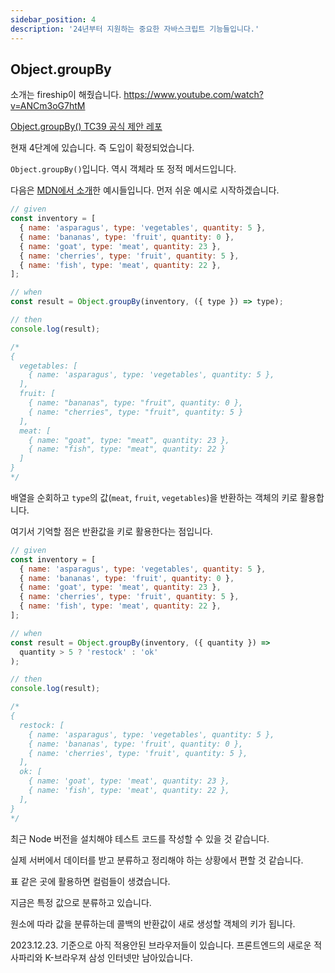 ```yaml
---
sidebar_position: 4
description: '24년부터 지원하는 중요한 자바스크립트 기능들입니다.'
---
```


## Object.groupBy

소개는 fireship이 해줬습니다. https://www.youtube.com/watch?v=ANCm3oG7htM

[Object.groupBy() TC39 공식 제안 레포](https://github.com/tc39/proposal-array-grouping)

현재 4단계에 있습니다. 즉 도입이 확정되었습니다.

`Object.groupBy()`입니다. 역시 객체라 또 정적 메서드입니다.

다음은 [MDN에서 소개](https://developer.mozilla.org/en-US/docs/Web/JavaScript/Reference/Global_Objects/Object/groupBy)한 예시들입니다. 먼저 쉬운 예시로 시작하겠습니다.

```js
// given
const inventory = [
  { name: 'asparagus', type: 'vegetables', quantity: 5 },
  { name: 'bananas', type: 'fruit', quantity: 0 },
  { name: 'goat', type: 'meat', quantity: 23 },
  { name: 'cherries', type: 'fruit', quantity: 5 },
  { name: 'fish', type: 'meat', quantity: 22 },
];

// when
const result = Object.groupBy(inventory, ({ type }) => type);

// then
console.log(result);

/*
{
  vegetables: [
    { name: 'asparagus', type: 'vegetables', quantity: 5 },
  ],
  fruit: [
    { name: "bananas", type: "fruit", quantity: 0 },
    { name: "cherries", type: "fruit", quantity: 5 }
  ],
  meat: [
    { name: "goat", type: "meat", quantity: 23 },
    { name: "fish", type: "meat", quantity: 22 }
  ]
}
*/
```

배열을 순회하고 `type`의 값(`meat`, `fruit`, `vegetables`)을 반환하는 객체의 키로 활용합니다.

여기서 기억할 점은 반환값을 키로 활용한다는 점입니다.

```js
// given
const inventory = [
  { name: 'asparagus', type: 'vegetables', quantity: 5 },
  { name: 'bananas', type: 'fruit', quantity: 0 },
  { name: 'goat', type: 'meat', quantity: 23 },
  { name: 'cherries', type: 'fruit', quantity: 5 },
  { name: 'fish', type: 'meat', quantity: 22 },
];

// when
const result = Object.groupBy(inventory, ({ quantity }) =>
  quantity > 5 ? 'restock' : 'ok'
);

// then
console.log(result);

/*
{
  restock: [
    { name: 'asparagus', type: 'vegetables', quantity: 5 },
    { name: 'bananas', type: 'fruit', quantity: 0 },
    { name: 'cherries', type: 'fruit', quantity: 5 },
  ],
  ok: [
    { name: 'goat', type: 'meat', quantity: 23 },
    { name: 'fish', type: 'meat', quantity: 22 },
  ],
}
*/
```

최근 Node 버전을 설치해야 테스트 코드를 작성할 수 있을 것 같습니다.

실제 서버에서 데이터를 받고 분류하고 정리해야 하는 상황에서 편할 것 같습니다.

표 같은 곳에 활용하면 컬럼들이 생겼습니다.

지금은 특정 값으로 분류하고 있습니다.

원소에 따라 값을 분류하는데 콜백의 반환값이 새로 생성할 객체의 키가 됩니다.

2023.12.23. 기준으로 아직 적용안된 브라우저들이 있습니다. 프론트엔드의 새로운 적 사파리와 K-브라우져 삼성 인터넷만 남아있습니다.
